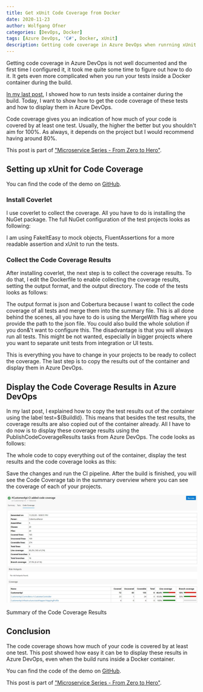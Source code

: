 ```yaml
---
title: Get xUnit Code Coverage from Docker
date: 2020-11-23
author: Wolfgang Ofner
categories: [DevOps, Docker]
tags: [Azure DevOps, 'C#', Docker, xUnit]
description: Getting code coverage in Azure DevOps when runrning xUnit tests inside a Docker container during the build can be hard.
---
```

Getting code coverage in Azure DevOps is not well documented and the first time I configured it, it took me quite some time to figure out how to do it. It gets even more complicated when you run your tests inside a Docker container during the build.

<a href="/run-xUnit-inside-docker-during-ci-build" target="_blank" rel="noopener noreferrer">In my last post</a>, I showed how to run tests inside a container during the build. Today, I want to show how to get the code coverage of these tests and how to display them in Azure DevOps.

Code coverage gives you an indication of how much of your code is covered by at least one test. Usually, the higher the better but you shouldn't aim for 100%. As always, it depends on the project but I would recommend having around 80%.

This post is part of ["Microservice Series - From Zero to Hero"](/microservice-series-from-zero-to-hero).

## Setting up xUnit for Code Coverage

You can find the code of the demo on <a href="https://github.com/WolfgangOfner/MicroserviceDemo" target="_blank" rel="noopener noreferrer">GitHub</a>.

### Install Coverlet

I use coverlet to collect the coverage. All you have to do is installing the NuGet package. The full NuGet configuration of the test projects looks as following:

<script src="https://gist.github.com/WolfgangOfner/b49b62eb04ab3f5fb5900f6ced47107d.js"></script>

I am using FakeItEasy to mock objects, FluentAssertions for a more readable assertion and xUnit to run the tests.

### Collect the Code Coverage Results

After installing coverlet, the next step is to collect the coverage results. To do that, I edit the Dockerfile to enable collecting the coverage results, setting the output format, and the output directory. The code of the tests looks as follows:

<script src="https://gist.github.com/WolfgangOfner/5dffd45690e062117514ecf3d7eb1971.js"></script>

The output format is json and Cobertura because I want to collect the code coverage of all tests and merge them into the summary file. This is all done behind the scenes, all you have to do is using the MergeWith flag where you provide the path to the json file. You could also build the whole solution if you don&'t want to configure this. The disadvantage is that you will always run all tests. This might be not wanted, especially in bigger projects where you want to separate unit tests from integration or UI tests.

This is everything you have to change in your projects to be ready to collect the coverage. The last step is to copy the results out of the container and display them in Azure DevOps.

## Display the Code Coverage Results in Azure DevOps

In my last post, I explained how to copy the test results out of the container using the label test=${BuildId}. This means that besides the test results, the coverage results are also copied out of the container already. All I have to do now is to display these coverage results using the PublishCodeCoverageResults tasks from Azure DevOps. The code looks as follows:

<script src="https://gist.github.com/WolfgangOfner/05f17f1e125c251329ba717a5ccff191.js"></script>

The whole code to copy everything out of the container, display the test results and the code coverage looks as this:

<script src="https://gist.github.com/WolfgangOfner/857ea9eaa78d7db223e492f625ea2f52.js"></script>

Save the changes and run the CI pipeline. After the build is finished, you will see the Code Coverage tab in the summary overview where you can see the coverage of each of your projects.

<div class="col-12 col-sm-10 aligncenter">
  <a href="/assets/img/posts/2020/11/Code-Coverage-Results.jpg"><img loading="lazy" src="/assets/img/posts/2020/11/Code-Coverage-Results.jpg" alt="Summary of the Code Coverage Results" /></a>
  
  <p>
    Summary of the Code Coverage Results
  </p>
</div>

## Conclusion

The code coverage shows how much of your code is covered by at least one test. This post showed how easy it can be to display these results in Azure DevOps, even when the build runs inside a Docker container.

You can find the code of the demo on <a href="https://github.com/WolfgangOfner/MicroserviceDemo" target="_blank" rel="noopener noreferrer">GitHub</a>.

This post is part of ["Microservice Series - From Zero to Hero"](/microservice-series-from-zero-to-hero).